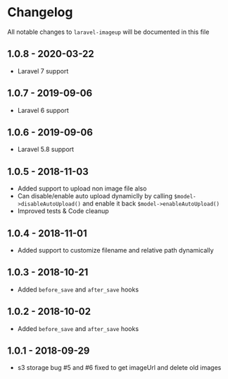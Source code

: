 # Changelog

All notable changes to `laravel-imageup` will be documented in this file

## 1.0.8 - 2020-03-22
- Laravel 7 support

## 1.0.7 - 2019-09-06
- Laravel 6 support

## 1.0.6 - 2019-09-06
- Laravel 5.8 support

## 1.0.5 - 2018-11-03
- Added support to upload non image file also
- Can disable/enable auto upload dynamiclly by calling `$model->disableAutoUpload()` and enable it back `$model->enableAutoUpload()` 
- Improved tests & Code cleanup

## 1.0.4 - 2018-11-01
- Added support to customize filename and relative path dynamically

## 1.0.3 - 2018-10-21
- Added `before_save` and `after_save` hooks

## 1.0.2 - 2018-10-02
- Added `before_save` and `after_save` hooks

## 1.0.1 - 2018-09-29
- s3 storage bug #5 and #6 fixed to get imageUrl and delete old images
